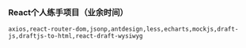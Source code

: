 
### React个人练手项目（业余时间）

```axios,react-router-dom,jsonp,antdesign,less,echarts,mockjs,draft-js,draftjs-to-html,react-draft-wysiwyg```
